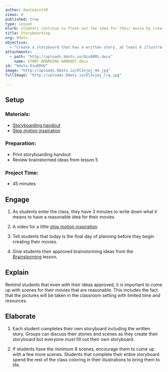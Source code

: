 ```yaml
---
author: danleavitt0
views: 0
published: true
type: lesson
blurb: Students continue to flesh out the idea for their movie by creating a written story and illustrated story board.
title: Storyboarding
org: 9dots
objective: 
  - "Create a storyboard that has a written story, at least 8 illustrated scenes, and words and sounds described for each scene"
attachments: 
  - path: "http://uploads.9dots.io/Oiu98Mi.docx"
    name: STORY BOARDING HANDOUT.docx
id: "9dots-Oiu6DUU"
image: "http://uploads.9dots.io/Ol3vjwj_md.jpg"
fullImage: "http://uploads.9dots.io/Ol3vjwj_lrg.jpg"

---
```


## Setup

### Materials:

- [Storyboarding handout](http://uploads.9dots.io/Oiu98Mi.docx)
- [Stop motion inspiration](https://www.youtube.com/watch?v=qBjLW5_dGAM)

### Preparation:

- Print storyboarding handout
- Review brainstormed ideas from lesson 5

### Project Time:

- 45 minutes

## Engage

1. As students enter the class, they have 3 minutes to write down what it means to have a reasonable idea for their movies.

2. A video for a little [stop motion inspiration](https://www.youtube.com/watch?v=qBjLW5_dGAM).

3. Tell students that today is the final day of planning before they begin creating their movies. 

4. Give students their approved brainstorming ideas from the [Brainstorming](http://www.9dots.io/9dots/OitvRVo) lesson.

## Explain
Remind students that even with their ideas approved, it is important to come up with scenes for their movies that are reasonable. This includes the fact that the pictures will be taken in the classroom setting with limited time and resources.

## Elaborate

1. Each student completes their own storyboard including the written story. Groups can discuss their stories and scenes as they create their storyboard but everyone must fill out their own storyboard.

2. If students have the minimum 8 scenes, encourage them to come up with a few more scenes. Students that complete their entire storyboard spend the rest of the class coloring in their illustrations to bring them to life.

